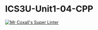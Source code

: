 # ICS3U-Unit1-04-CPP

[![Mr Coxall's Super Linter](https://github.com/lucas-debruyn/ICS3U-Unit1-04-CPP/workflows/Mr%20Coxall's%20Super%20Linter/badge.svg)](https://github.com/lucas-debruyn/ICS3U-Unit1-04-CPP/actions/)
